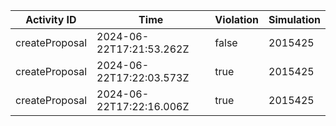 | Activity ID | Time | Violation | Simulation |
| --- | --- | --- | --- |
| createProposal | 2024-06-22T17:21:53.262Z | false | 2015425 |
| createProposal | 2024-06-22T17:22:03.573Z | true | 2015425 |
| createProposal | 2024-06-22T17:22:16.006Z | true | 2015425 |